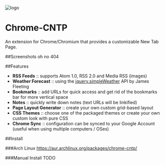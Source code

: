 ![logo](https://cloud.githubusercontent.com/assets/16217416/11696937/4d0c1ec8-9eb7-11e5-9b3a-7367182466dc.png)
# Chrome-CNTP
An extension for Chrome/Chromium that provides a customizable New Tab Page.


##Screenshots
oh no 404


##Features
* **RSS Feeds** :: supports Atom 1.0, RSS 2.0 and Media RSS (images)
* **Weather Forecast** :: using the [jquery.simpleWeather](http://monkeecreate.github.io/jquery.simpleWeather/) API by James Fleeting
* **Bookmarks** ::  add URLs for quick access and get rid of the bookmarks bar for more vertical space
* **Notes** :: quickly write down notes (text URLs will be linkified)
* **Page Layout Generator** :: create your own custom grid-based layout
* **CSS Themes** :: choose one of the packaged themes or create your own custom look with pure CSS
* **Chrome Sync** :: configuration can be synced to your Google Account (useful when using multiple computers / OSes)


##Install

###Arch Linux
https://aur.archlinux.org/packages/chrome-cntp/

###Manual Install
TODO
